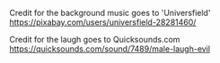 Credit for the background music goes to 'Universfield'
https://pixabay.com/users/universfield-28281460/

Credit for the laugh goes to Quicksounds.com
https://quicksounds.com/sound/7489/male-laugh-evil
